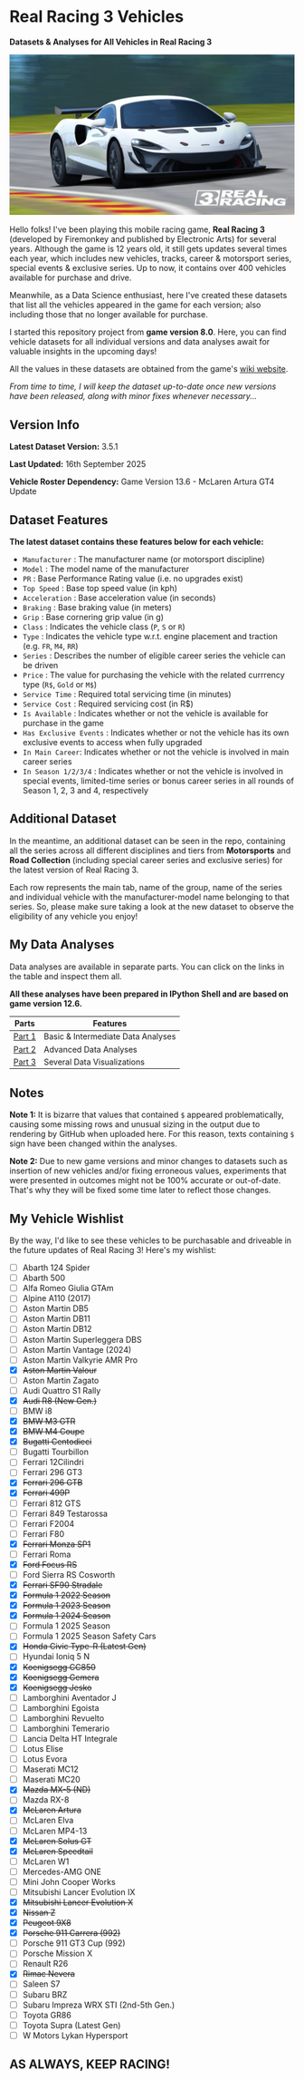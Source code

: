 # Real Racing 3 Vehicles
**Datasets & Analyses for All Vehicles in Real Racing 3**

![Real Racing 3](Images/real_racing_3_image(35).png)

Hello folks! I've been playing this mobile racing game, **Real Racing 3** (developed by Firemonkey and published by Electronic Arts) for several years. Although the game is 12 years old, it still gets updates several times each year, which includes new vehicles, tracks, career & motorsport series, special events & exclusive series. Up to now, it contains over 400 vehicles available for purchase and drive.

Meanwhile, as a Data Science enthusiast, here I've created these datasets that list all the vehicles appeared in the game for each version; also including those that no longer available for purchase. 

I started this repository project from **game version 8.0**. Here, you can find vehicle datasets for all individual versions and data analyses await for valuable insights in the upcoming days!

All the values in these datasets are obtained from the game's [wiki website](https://rr3.fandom.com/wiki/Main_Page).

_From time to time, I will keep the dataset up-to-date once new versions have been released, along with minor fixes whenever necessary..._

## Version Info

**Latest Dataset Version:** 3.5.1

**Last Updated:** 16th September 2025

**Vehicle Roster Dependency:** Game Version 13.6 - McLaren Artura GT4 Update

## Dataset Features

**The latest dataset contains these features below for each vehicle:**
* `Manufacturer` : The manufacturer name (or motorsport discipline)
* `Model` : The model name of the manufacturer
* `PR` : Base Performance Rating value (i.e. no upgrades exist)
* `Top Speed` : Base top speed value (in kph)
* `Acceleration` : Base acceleration value (in seconds)
* `Braking` : Base braking value (in meters)
* `Grip` : Base cornering grip value (in g)
* `Class` : Indicates the vehicle class (`P`, `S` or `R`)
* `Type` : Indicates the vehicle type w.r.t. engine placement and traction (e.g. `FR`, `M4`, `RR`) 
* `Series` : Describes the number of eligible career series the vehicle can be driven
* `Price` : The value for purchasing the vehicle with the related currrency type (`R$`, `Gold` or `M$`)
* `Service Time` : Required total servicing time (in minutes)
* `Service Cost` : Required servicing cost (in R$)
* `Is Available` : Indicates whether or not the vehicle is available for purchase in the game
* `Has Exclusive Events` : Indicates whether or not the vehicle has its own exclusive events to access when fully upgraded
* `In Main Career`: Indicates whether or not the vehicle is involved in main career series
* `In Season 1/2/3/4` : Indicates whether or not the vehicle is involved in special events, limited-time series or bonus career series in all rounds of Season 1, 2, 3 and 4, respectively

## Additional Dataset

In the meantime, an additional dataset can be seen in the repo, containing all the series across all different disciplines and tiers from **Motorsports** and **Road Collection** (including special career series and exclusive series) for the latest version of Real Racing 3. 

Each row represents the main tab, name of the group, name of the series and individual vehicle with the manufacturer-model name belonging to that series. So, please make sure taking a look at the new dataset to observe the eligibility of any vehicle you enjoy!

## My Data Analyses

Data analyses are available in separate parts. You can click on the links in the table and inspect them all.

**All these analyses have been prepared in IPython Shell and are based on game version 12.6.**

| Parts | Features |
| ----- | -------- |
| [Part 1](https://github.com/toUpperCase78/real-racing-3-vehicles/blob/master/RR3_Analysis1_Rev5.ipynb) | Basic & Intermediate Data Analyses |
| [Part 2](https://github.com/toUpperCase78/real-racing-3-vehicles/blob/master/RR3_Analysis2_Rev4.ipynb) | Advanced Data Analyses |
| [Part 3](https://github.com/toUpperCase78/real-racing-3-vehicles/blob/master/RR3_Analysis3_Rev4.ipynb) | Several Data Visualizations |

## Notes

**Note 1:** It is bizarre that values that contained `$` appeared problematically, causing some missing rows and unusual sizing in the output due to rendering by GitHub when uploaded here. For this reason, texts containing `$` sign have been changed within the analyses.

**Note 2:** Due to new game versions and minor changes to datasets such as insertion of new vehicles and/or fixing erroneous values, experiments that were presented in outcomes might not be 100% accurate or out-of-date. That's why they will be fixed some time later to reflect those changes.

## My Vehicle Wishlist

By the way, I'd like to see these vehicles to be purchasable and driveable in the future updates of Real Racing 3! Here's my wishlist:

- [ ] Abarth 124 Spider
- [ ] Abarth 500
- [ ] Alfa Romeo Giulia GTAm
- [ ] Alpine A110 (2017)
- [ ] Aston Martin DB5
- [ ] Aston Martin DB11
- [ ] Aston Martin DB12
- [ ] Aston Martin Superleggera DBS
- [ ] Aston Martin Vantage (2024)
- [ ] Aston Martin Valkyrie AMR Pro
- [X] ~~Aston Martin Valour~~
- [ ] Aston Martin Zagato
- [ ] Audi Quattro S1 Rally
- [X] ~~Audi R8 (New Gen.)~~
- [ ] BMW i8
- [X] ~~BMW M3 GTR~~
- [X] ~~BMW M4 Coupe~~
- [X] ~~Bugatti Centodieci~~
- [ ] Bugatti Tourbillon
- [ ] Ferrari 12Cilindri
- [ ] Ferrari 296 GT3
- [X] ~~Ferrari 296 GTB~~
- [X] ~~Ferrari 499P~~
- [ ] Ferrari 812 GTS
- [ ] Ferrari 849 Testarossa
- [ ] Ferrari F2004
- [ ] Ferrari F80
- [X] ~~Ferrari Monza SP1~~
- [ ] Ferrari Roma
- [X] ~~Ford Focus RS~~
- [ ] Ford Sierra RS Cosworth
- [X] ~~Ferrari SF90 Stradale~~
- [X] ~~Formula 1 2022 Season~~
- [X] ~~Formula 1 2023 Season~~
- [X] ~~Formula 1 2024 Season~~
- [ ] Formula 1 2025 Season
- [ ] Formula 1 2025 Season Safety Cars
- [X] ~~Honda Civic Type-R (Latest Gen)~~
- [ ] Hyundai Ioniq 5 N
- [X] ~~Koenigsegg CC850~~
- [X] ~~Koenigsegg Gemera~~
- [X] ~~Koenigsegg Jesko~~
- [ ] Lamborghini Aventador J
- [ ] Lamborghini Egoista
- [ ] Lamborghini Revuelto
- [ ] Lamborghini Temerario
- [ ] Lancia Delta HT Integrale
- [ ] Lotus Elise
- [ ] Lotus Evora
- [ ] Maserati MC12
- [ ] Maserati MC20
- [X] ~~Mazda MX-5 (ND)~~
- [ ] Mazda RX-8
- [X] ~~McLaren Artura~~
- [ ] McLaren Elva
- [ ] McLaren MP4-13
- [X] ~~McLaren Solus GT~~
- [X] ~~McLaren Speedtail~~
- [ ] McLaren W1
- [ ] Mercedes-AMG ONE
- [ ] Mini John Cooper Works
- [ ] Mitsubishi Lancer Evolution IX
- [X] ~~Mitsubishi Lancer Evolution X~~
- [X] ~~Nissan Z~~
- [X] ~~Peugeot 9X8~~
- [X] ~~Porsche 911 Carrera (992)~~
- [ ] Porsche 911 GT3 Cup (992)
- [ ] Porsche Mission X
- [ ] Renault R26
- [X] ~~Rimac Nevera~~
- [ ] Saleen S7
- [ ] Subaru BRZ
- [ ] Subaru Impreza WRX STI (2nd-5th Gen.)
- [ ] Toyota GR86
- [ ] Toyota Supra (Latest Gen)
- [ ] W Motors Lykan Hypersport

## AS ALWAYS, KEEP RACING!
